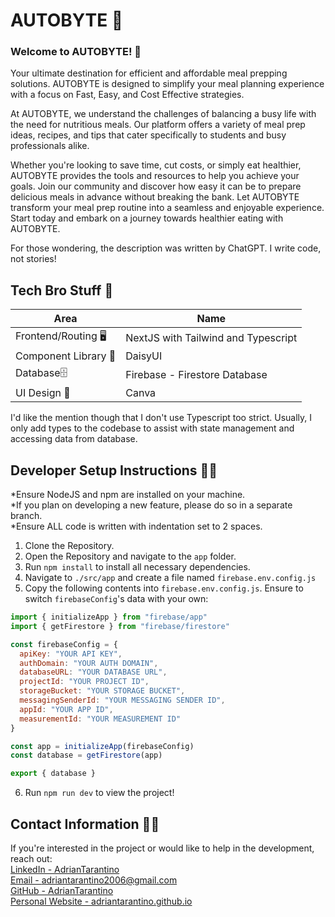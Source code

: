 # AUTOBYTE 🥕

### Welcome to AUTOBYTE! 👋
Your ultimate destination for efficient and affordable meal prepping solutions. AUTOBYTE is designed to simplify your meal planning experience with a focus on Fast, Easy, and Cost Effective strategies. 

At AUTOBYTE, we understand the challenges of balancing a busy life with the need for nutritious meals. Our platform offers a variety of meal prep ideas, recipes, and tips that cater specifically to students and busy professionals alike. 

Whether you're looking to save time, cut costs, or simply eat healthier, AUTOBYTE provides the tools and resources to help you achieve your goals. Join our community and discover how easy it can be to prepare delicious meals in advance without breaking the bank. Let AUTOBYTE transform your meal prep routine into a seamless and enjoyable experience. Start today and embark on a journey towards healthier eating with AUTOBYTE.

For those wondering, the description was written by ChatGPT. I write code, not stories!

## Tech Bro Stuff 🤖
| Area | Name |
| --------- | ---- |
| Frontend/Routing 🖥️| NextJS with Tailwind and Typescript |
| Component Library 🧩 | DaisyUI |
| Database🗄️ | Firebase - Firestore Database |
| UI Design 🎨 | Canva |

I'd like the mention though that I don't use Typescript too strict. Usually, I only add types to the codebase to assist with state management and accessing data from database.

## Developer Setup Instructions 🧑‍💻
*Ensure NodeJS and npm are installed on your machine.<br>
*If you plan on developing a new feature, please do so in a separate branch.<br>
*Ensure ALL code is written with indentation set to 2 spaces.
1. Clone the Repository.
2. Open the Repository and navigate to the `app` folder.
3. Run `npm install` to install all necessary dependencies.
4. Navigate to `./src/app` and create a file named `firebase.env.config.js`
5. Copy the following contents into `firebase.env.config.js`. Ensure to switch `firebaseConfig`'s data with your own:

```js
import { initializeApp } from "firebase/app"
import { getFirestore } from "firebase/firestore"

const firebaseConfig = {
  apiKey: "YOUR API KEY",
  authDomain: "YOUR AUTH DOMAIN",
  databaseURL: "YOUR DATABASE URL",
  projectId: "YOUR PROJECT ID",
  storageBucket: "YOUR STORAGE BUCKET",
  messagingSenderId: "YOUR MESSAGING SENDER ID",
  appId: "YOUR APP ID",
  measurementId: "YOUR MEASUREMENT ID"
}

const app = initializeApp(firebaseConfig)
const database = getFirestore(app)

export { database }
```
6. Run `npm run dev` to view the project!

## Contact Information 🙋‍♂️
If you're interested in the project or would like to help in the development, reach out:<br>
[LinkedIn - AdrianTarantino](https://www.linkedin.com/in/adriantarantino/)<br>
[Email - adriantarantino2006@gmail.com](mailto:adriantarantino2006@gmail.com)<br>
[GitHub - AdrianTarantino](https://github.com/AdrianTarantino)<br>
[Personal Website - adriantarantino.github.io](https://adriantarantino.github.io)<br>
